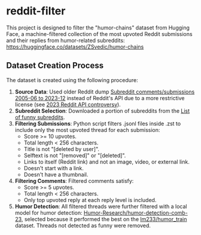 # reddit-filter

This project is designed to filter the "humor-chains" dataset from Hugging Face, a machine-filtered collection of the most upvoted Reddit submissions and their replies from humor-related subreddits:
https://huggingface.co/datasets/ZSvedic/humor-chains

## Dataset Creation Process

The dataset is created using the following procedure:
1. **Source Data**: Used older Reddit dump [Subreddit comments/submissions 2005-06 to 2023-12](https://academictorrents.com/details/56aa49f9653ba545f48df2e33679f014d2829c10) instead of Reddit's API due to a more restrictive license (see [2023 Reddit API controversy](https://en.wikipedia.org/wiki/2023_Reddit_API_controversy)).
2. **Subreddit Selection**: Downloaded a portion of subreddits from the [List of funny subreddits](https://www.reddit.com/r/redditlists/comments/128ayc/list_of_funny_subreddits/).
3. **Filtering Submissions**: Python script filters .jsonl files inside .zst to include only the most upvoted thread for each submission:
   - Score >= 10 upvotes.
   - Total length < 256 characters.
   - Title is not "[deleted by user]".
   - Selftext is not "[removed]" or "[deleted]".
   - Links to itself (Reddit link) and not an image, video, or external link.
   - Doesn't start with a link.
   - Doesn't have a thumbnail.
4. **Filtering Comments**: Filtered comments satisfy:
   - Score >= 5 upvotes.
   - Total length < 256 characters.
   - Only top upvoted reply at each reply level is included.
5. **Humor Detection**: All filtered threads were further filtered with a local model for humor detection: [Humor-Research/humor-detection-comb-23](https://huggingface.co/Humor-Research/humor-detection-comb-23/tree/main), selected because it performed the best on the [lm233/humor_train](https://huggingface.co/datasets/lm233/humor_train?row=9) dataset. Threads not detected as funny were removed.
